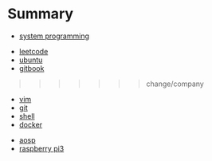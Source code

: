 # Summary

<!--* [introduction]-->
<!--* [specification]-->
* [system programming](content/cs_programming/cs_programming.md)
<!-- * [C skill] -->
* [leetcode](content/leetcode/leetcode.md)
* [ubuntu](content/ubuntu/ubuntu.md)
* [gitbook](content/gitbook/gitbook.md)
>>>>>>> change/company
* [vim](content/vim/vim.md)
* [git](content/git/git.md)
* [shell](content/shell/shell.md)
* [docker](content/docker/docker.md)
<!--* [Teraterm TTL]-->
* [aosp](content/aosp/aosp.md)
* [raspberry pi3](content/raspberry/raspberry.md)
<!--* [raspberry pi](content/rpi/rpi.md)-->
<!--* [Building Root]-->

